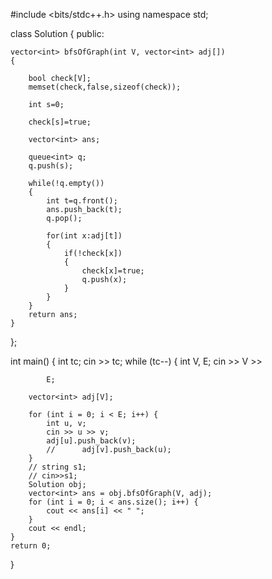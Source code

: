 #include <bits/stdc++.h>
using namespace std;

class Solution {
  public:
    
    vector<int> bfsOfGraph(int V, vector<int> adj[]) 
    {
        
        bool check[V];
        memset(check,false,sizeof(check));
        
        int s=0;
        
        check[s]=true;
        
        vector<int> ans;
        
        queue<int> q;
        q.push(s);
        
        while(!q.empty())
        {
            int t=q.front();
            ans.push_back(t);
            q.pop();
            
            for(int x:adj[t])
            {
                if(!check[x])
                {
                    check[x]=true;
                    q.push(x);
                }
            }
        }
        return ans;
    }
};


int main() 
{
    int tc;
    cin >> tc;
    while (tc--) 
    {
        int V, E;
        cin >> V >>

            E;

        vector<int> adj[V];

        for (int i = 0; i < E; i++) {
            int u, v;
            cin >> u >> v;
            adj[u].push_back(v);
            // 		adj[v].push_back(u);
        }
        // string s1;
        // cin>>s1;
        Solution obj;
        vector<int> ans = obj.bfsOfGraph(V, adj);
        for (int i = 0; i < ans.size(); i++) {
            cout << ans[i] << " ";
        }
        cout << endl;
    }
    return 0;
} 
